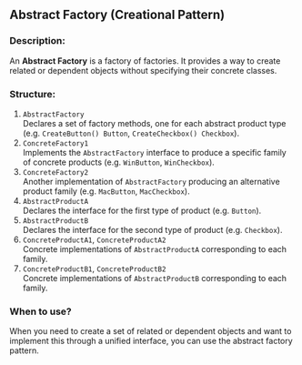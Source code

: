 ## Abstract Factory (Creational Pattern)

### Description:

An **Abstract Factory** is a factory of factories. It provides a way to create related or dependent objects without
specifying their concrete classes.

### Structure:

1. `AbstractFactory`  
   Declares a set of factory methods, one for each abstract product type (e.g. `CreateButton() Button`, `CreateCheckbox() Checkbox`).
2. `ConcreteFactory1`  
   Implements the `AbstractFactory` interface to produce a specific family of concrete products (e.g. `WinButton`, `WinCheckbox`).
3. `ConcreteFactory2`  
   Another implementation of `AbstractFactory` producing an alternative product family (e.g. `MacButton`, `MacCheckbox`).
4. `AbstractProductA`  
   Declares the interface for the first type of product (e.g. `Button`).
5. `AbstractProductB`  
   Declares the interface for the second type of product (e.g. `Checkbox`).
6. `ConcreteProductA1`, `ConcreteProductA2`  
   Concrete implementations of `AbstractProductA` corresponding to each family.
7. `ConcreteProductB1`, `ConcreteProductB2`  
   Concrete implementations of `AbstractProductB` corresponding to each family.

### When to use?

When you need to create a set of related or dependent objects and want to implement this through a unified interface,
you can use the abstract factory pattern.